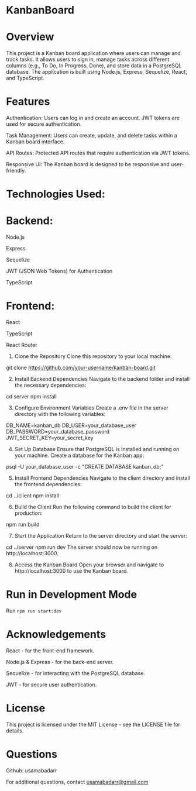 # KanbanBoard

# Overview

This project is a Kanban board application where users can manage and track tasks. It allows users to sign in, manage tasks across different columns (e.g., To Do, In Progress, Done), and store data in a PostgreSQL database. The application is built using Node.js, Express, Sequelize, React, and TypeScript.

# Features
Authentication: Users can log in and create an account. JWT tokens are used for secure authentication.

Task Management: Users can create, update, and delete tasks within a Kanban board interface.

API Routes: Protected API routes that require authentication via JWT tokens.

Responsive UI: The Kanban board is designed to be responsive and user-friendly.

# Technologies Used:

# Backend:
Node.js

Express

Sequelize 

JWT (JSON Web Tokens) for Authentication

TypeScript

# Frontend:
React

TypeScript

React Router

1. Clone the Repository
Clone this repository to your local machine:

git clone https://github.com/your-username/kanban-board.git

2. Install Backend Dependencies
Navigate to the backend folder and install the necessary dependencies:

cd server
npm install

3. Configure Environment Variables
Create a .env file in the server directory with the following variables:

DB_NAME=kanban_db
DB_USER=your_database_user
DB_PASSWORD=your_database_password
JWT_SECRET_KEY=your_secret_key

4. Set Up Database
Ensure that PostgreSQL is installed and running on your machine. Create a database for the Kanban app:

psql -U your_database_user -c "CREATE DATABASE kanban_db;"

5. Install Frontend Dependencies
Navigate to the client directory and install the frontend dependencies:

cd ../client
npm install

6. Build the Client
Run the following command to build the client for production:

npm run build

7. Start the Application
Return to the server directory and start the server:

cd ../server
npm run dev
The server should now be running on http://localhost:3000.

8. Access the Kanban Board
Open your browser and navigate to http://localhost:3000 to use the Kanban board.

# Run in Development Mode

Run ```npm run start:dev```

# Acknowledgements
React - for the front-end framework.

Node.js & Express - for the back-end server.

Sequelize - for interacting with the PostgreSQL database.

JWT - for secure user authentication.

# License
This project is licensed under the MIT License - see the LICENSE file for details.

# Questions
Github: usamabadarr

For additional questions, contact usamabadarr@gmail.com
